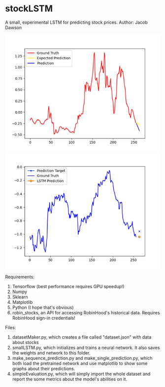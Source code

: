 # stockLSTM
A small, experimental LSTM for predicting stock prices.
Author: Jacob Dawson

<img src="images/Figure_1.png" alt="Example of sequential output" title="Example of sequential output">
<img src="images/Figure_3.png" alt="Example of single output" title="Example of single output">

Requirements:
1. Tensorflow (best performance requires GPU speedup!)
2. Numpy
3. Sklearn
4. Matplotlib
5. Python (I hope that's obvious)
6. robin_stocks, an API for accessing RobinHood's historical data. Requires RobinHood sign-in credentials!

Files:
1. datasetMaker.py, which creates a file called "dataset.json" with data about stocks
2. smallLSTM.py, which initializes and trains a neural network. It also saves the weights and network to this folder.
3. make_sequence_prediction.py and make_single_prediction.py, which both load the pretrained network and use matplotlib to show some graphs about their predictions.
4. simpleEvaluation.py, which will simply import the whole dataset and report the some metrics about the model's abilities on it.
